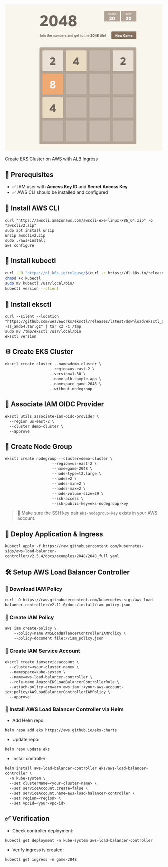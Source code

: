![game-2048](258144320-93b06a9f-67f9-404f-b0ad-18e3095b7353.png)

Create EKS Cluster on AWS with ALB Ingress

## 🔹 Prerequisites

- ✅ IAM user with **Access Key ID** and **Secret Access Key**
- ✅ AWS CLI should be installed and configured

## 🔹 Install AWS CLI

```
curl "https://awscli.amazonaws.com/awscli-exe-linux-x86_64.zip" -o "awscliv2.zip"
sudo apt install unzip
unzip awscliv2.zip
sudo ./aws/install
aws configure

```

## 🔹 Install kubectl

```bash
curl -LO "https://dl.k8s.io/release/$(curl -s https://dl.k8s.io/release/stable.txt)/bin/linux/amd64/kubectl"
chmod +x kubectl
sudo mv kubectl /usr/local/bin/
kubectl version --client
```

## 🔹 Install eksctl

```
curl --silent --location "https://github.com/weaveworks/eksctl/releases/latest/download/eksctl_$(uname -s)_amd64.tar.gz" | tar xz -C /tmp
sudo mv /tmp/eksctl /usr/local/bin
eksctl version

```

## ⚙️ Create EKS Cluster

```
eksctl create cluster --name=demo-cluster \
                    --region=us-east-2 \
                    --version=1.30 \
                    --name alb-sample-app \
                    --namespace game-2048 \
                    --without-nodegroup
```

## 🔹 Associate IAM OIDC Provider

```
eksctl utils associate-iam-oidc-provider \
  --region us-east-2 \
  --cluster demo-cluster \
  --approve
```

## 🔹 Create Node Group

```
eksctl create nodegroup --cluster=demo-cluster \
                     --region=us-east-2 \
                     --name=game-2048 \
                     --node-type=t2.large \
                     --nodes=2 \
                     --nodes-min=2 \
                     --nodes-max=2 \
                     --node-volume-size=29 \
                     --ssh-access \
                     --ssh-public-key=eks-nodegroup-key

```

> 🔑 Make sure the SSH key pair `eks-nodegroup-key` exists in your AWS account.

## 🚀 Deploy Application & Ingress

```
kubectl apply -f https://raw.githubusercontent.com/kubernetes-sigs/aws-load-balancer-controller/v2.5.4/docs/examples/2048/2048_full.yaml
```

## 🛠️ Setup AWS Load Balancer Controller

### 🔹 Download IAM Policy

```
curl -O https://raw.githubusercontent.com/kubernetes-sigs/aws-load-balancer-controller/v2.11.0/docs/install/iam_policy.json
```

### 🔹 Create IAM Policy

```
aws iam create-policy \
    --policy-name AWSLoadBalancerControllerIAMPolicy \
    --policy-document file://iam_policy.json
```

### 🔹 Create IAM Service Account

```
eksctl create iamserviceaccount \
  --cluster=<your-cluster-name> \
  --namespace=kube-system \
  --name=aws-load-balancer-controller \
  --role-name AmazonEKSLoadBalancerControllerRole \
  --attach-policy-arn=arn:aws:iam::<your-aws-account-id>:policy/AWSLoadBalancerControllerIAMPolicy \
  --approve
```

### 🔹 Install AWS Load Balancer Controller via Helm

- Add Helm repo:

```
helm repo add eks https://aws.github.io/eks-charts
```

- Update repo:

```
helm repo update eks
```

- Install controller:

```
helm install aws-load-balancer-controller eks/aws-load-balancer-controller \
  -n kube-system \
  --set clusterName=<your-cluster-name> \
  --set serviceAccount.create=false \
  --set serviceAccount.name=aws-load-balancer-controller \
  --set region=<region> \
  --set vpcId=<your-vpc-id>
```

## ✅ Verification

- Check controller deployment:

```
kubectl get deployment -n kube-system aws-load-balancer-controller
```

- Verify ingress is created:

```
kubectl get ingress -n game-2048

```
